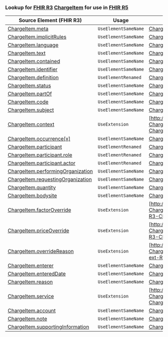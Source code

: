 ### Lookup for [FHIR R3](https://hl7.org/fhir/STU3/) [ChargeItem](https://hl7.org/fhir/STU3/ChargeItem.html) for use in [FHIR R5](https://hl7.org/fhir/R5/)

| Source Element (FHIR R3) | Usage | Target |
| -------------- | ----- | ------ |
| [ChargeItem.meta](https://hl7.org/fhir/STU3/ChargeItem.html#resource) | `UseElementSameName` | [ChargeItem.meta](https://hl7.org/fhir/R5/ChargeItem.html#resource) |
| [ChargeItem.implicitRules](https://hl7.org/fhir/STU3/ChargeItem.html#resource) | `UseElementSameName` | [ChargeItem.implicitRules](https://hl7.org/fhir/R5/ChargeItem.html#resource) |
| [ChargeItem.language](https://hl7.org/fhir/STU3/ChargeItem.html#resource) | `UseElementSameName` | [ChargeItem.language](https://hl7.org/fhir/R5/ChargeItem.html#resource) |
| [ChargeItem.text](https://hl7.org/fhir/STU3/ChargeItem.html#resource) | `UseElementSameName` | [ChargeItem.text](https://hl7.org/fhir/R5/ChargeItem.html#resource) |
| [ChargeItem.contained](https://hl7.org/fhir/STU3/ChargeItem.html#resource) | `UseElementSameName` | [ChargeItem.contained](https://hl7.org/fhir/R5/ChargeItem.html#resource) |
| [ChargeItem.identifier](https://hl7.org/fhir/STU3/ChargeItem.html#resource) | `UseElementSameName` | [ChargeItem.identifier](https://hl7.org/fhir/R5/ChargeItem.html#resource) |
| [ChargeItem.definition](https://hl7.org/fhir/STU3/ChargeItem.html#resource) | `UseElementRenamed` | [ChargeItem.definitionUri](https://hl7.org/fhir/R5/ChargeItem.html#resource) |
| [ChargeItem.status](https://hl7.org/fhir/STU3/ChargeItem.html#resource) | `UseElementSameName` | [ChargeItem.status](https://hl7.org/fhir/R5/ChargeItem.html#resource) |
| [ChargeItem.partOf](https://hl7.org/fhir/STU3/ChargeItem.html#resource) | `UseElementSameName` | [ChargeItem.partOf](https://hl7.org/fhir/R5/ChargeItem.html#resource) |
| [ChargeItem.code](https://hl7.org/fhir/STU3/ChargeItem.html#resource) | `UseElementSameName` | [ChargeItem.code](https://hl7.org/fhir/R5/ChargeItem.html#resource) |
| [ChargeItem.subject](https://hl7.org/fhir/STU3/ChargeItem.html#resource) | `UseElementSameName` | [ChargeItem.subject](https://hl7.org/fhir/R5/ChargeItem.html#resource) |
| [ChargeItem.context](https://hl7.org/fhir/STU3/ChargeItem.html#resource) | `UseExtension` | [http://hl7.org/fhir/3.0/StructureDefinition/extension-ChargeItem.context](StructureDefinition-ext-R3-ChargeItem.context.html) |
| [ChargeItem.occurrence[x]](https://hl7.org/fhir/STU3/ChargeItem.html#resource) | `UseElementSameName` | [ChargeItem.occurrence[x]](https://hl7.org/fhir/R5/ChargeItem.html#resource) |
| [ChargeItem.participant](https://hl7.org/fhir/STU3/ChargeItem.html#resource) | `UseElementRenamed` | [ChargeItem.performer](https://hl7.org/fhir/R5/ChargeItem.html#resource) |
| [ChargeItem.participant.role](https://hl7.org/fhir/STU3/ChargeItem.html#resource) | `UseElementRenamed` | [ChargeItem.performer.function](https://hl7.org/fhir/R5/ChargeItem.html#resource) |
| [ChargeItem.participant.actor](https://hl7.org/fhir/STU3/ChargeItem.html#resource) | `UseElementRenamed` | [ChargeItem.performer.actor](https://hl7.org/fhir/R5/ChargeItem.html#resource) |
| [ChargeItem.performingOrganization](https://hl7.org/fhir/STU3/ChargeItem.html#resource) | `UseElementSameName` | [ChargeItem.performingOrganization](https://hl7.org/fhir/R5/ChargeItem.html#resource) |
| [ChargeItem.requestingOrganization](https://hl7.org/fhir/STU3/ChargeItem.html#resource) | `UseElementSameName` | [ChargeItem.requestingOrganization](https://hl7.org/fhir/R5/ChargeItem.html#resource) |
| [ChargeItem.quantity](https://hl7.org/fhir/STU3/ChargeItem.html#resource) | `UseElementSameName` | [ChargeItem.quantity](https://hl7.org/fhir/R5/ChargeItem.html#resource) |
| [ChargeItem.bodysite](https://hl7.org/fhir/STU3/ChargeItem.html#resource) | `UseElementSameName` | [ChargeItem.bodysite](https://hl7.org/fhir/R5/ChargeItem.html#resource) |
| [ChargeItem.factorOverride](https://hl7.org/fhir/STU3/ChargeItem.html#resource) | `UseExtension` | [http://hl7.org/fhir/3.0/StructureDefinition/extension-ChargeItem.factorOverride](StructureDefinition-ext-R3-ChargeItem.factorOverride.html) |
| [ChargeItem.priceOverride](https://hl7.org/fhir/STU3/ChargeItem.html#resource) | `UseExtension` | [http://hl7.org/fhir/3.0/StructureDefinition/extension-ChargeItem.priceOverride](StructureDefinition-ext-R3-ChargeItem.priceOverride.html) |
| [ChargeItem.overrideReason](https://hl7.org/fhir/STU3/ChargeItem.html#resource) | `UseExtension` | [http://hl7.org/fhir/3.0/StructureDefinition/extension-ChargeItem.overrideReason](StructureDefinition-ext-R3-ChargeItem.overrideReason.html) |
| [ChargeItem.enterer](https://hl7.org/fhir/STU3/ChargeItem.html#resource) | `UseElementSameName` | [ChargeItem.enterer](https://hl7.org/fhir/R5/ChargeItem.html#resource) |
| [ChargeItem.enteredDate](https://hl7.org/fhir/STU3/ChargeItem.html#resource) | `UseElementSameName` | [ChargeItem.enteredDate](https://hl7.org/fhir/R5/ChargeItem.html#resource) |
| [ChargeItem.reason](https://hl7.org/fhir/STU3/ChargeItem.html#resource) | `UseElementSameName` | [ChargeItem.reason](https://hl7.org/fhir/R5/ChargeItem.html#resource) |
| [ChargeItem.service](https://hl7.org/fhir/STU3/ChargeItem.html#resource) | `UseExtension` | [http://hl7.org/fhir/3.0/StructureDefinition/extension-ChargeItem.service](StructureDefinition-ext-R3-ChargeItem.service.html) |
| [ChargeItem.account](https://hl7.org/fhir/STU3/ChargeItem.html#resource) | `UseElementSameName` | [ChargeItem.account](https://hl7.org/fhir/R5/ChargeItem.html#resource) |
| [ChargeItem.note](https://hl7.org/fhir/STU3/ChargeItem.html#resource) | `UseElementSameName` | [ChargeItem.note](https://hl7.org/fhir/R5/ChargeItem.html#resource) |
| [ChargeItem.supportingInformation](https://hl7.org/fhir/STU3/ChargeItem.html#resource) | `UseElementSameName` | [ChargeItem.supportingInformation](https://hl7.org/fhir/R5/ChargeItem.html#resource) |
